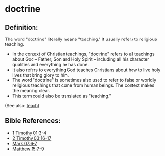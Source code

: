 # doctrine #

## Definition: ##

The word "doctrine" literally means "teaching." It usually refers to religious teaching.

* In the context of Christian teachings, "doctrine" refers to all teachings about God – Father, Son and Holy Spirit – including all his character qualities and everything he has done.
* It also refers to everything God teaches Christians about how to live holy lives that bring glory to him.
* The word "doctrine" is sometimes also used to refer to false or worldly religious teachings that come from human beings. The context makes the meaning clear.
* This term could also be translated as "teaching."

(See also: [teach](../other/teach.md))

## Bible References: ##

* [1 Timothy 01:3-4](https://door43.org/en/bible/notes/1ti/01/03)
* [2 Timothy 03:16-17](https://door43.org/en/bible/notes/2ti/03/16)
* [Mark 07:6-7](https://door43.org/en/bible/notes/mrk/07/06)
* [Matthew 15:7-9](https://door43.org/en/bible/notes/mat/15/07)

